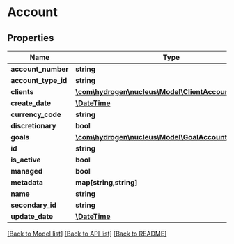 # Account

## Properties
Name | Type | Description | Notes
------------ | ------------- | ------------- | -------------
**account_number** | **string** | accountNumber | [optional] 
**account_type_id** | **string** | accountTypeId | 
**clients** | [**\com\hydrogen\nucleus\Model\ClientAccountMapping[]**](ClientAccountMapping.md) |  | [optional] 
**create_date** | [**\DateTime**](\DateTime.md) |  | [optional] 
**currency_code** | **string** | currencyCode | [optional] 
**discretionary** | **bool** | discretionary | [optional] 
**goals** | [**\com\hydrogen\nucleus\Model\GoalAccountMapping[]**](GoalAccountMapping.md) |  | [optional] 
**id** | **string** |  | [optional] 
**is_active** | **bool** | isActive | [optional] 
**managed** | **bool** | managed | [optional] 
**metadata** | **map[string,string]** |  | [optional] 
**name** | **string** | name | 
**secondary_id** | **string** |  | [optional] 
**update_date** | [**\DateTime**](\DateTime.md) |  | [optional] 

[[Back to Model list]](../README.md#documentation-for-models) [[Back to API list]](../README.md#documentation-for-api-endpoints) [[Back to README]](../README.md)


